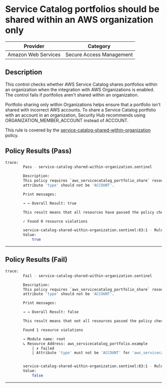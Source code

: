 # Service Catalog portfolios should be shared within an AWS organization only

| Provider            |          Category          |
| ------------------- |  ------------------------  |
| Amazon Web Services |  Secure Access Management  |

## Description

This control checks whether AWS Service Catalog shares portfolios within an organization when the integration with AWS Organizations is enabled. The control fails if portfolios aren't shared within an organization.

Portfolio sharing only within Organizations helps ensure that a portfolio isn't shared with incorrect AWS accounts. To share a Service Catalog portfolio with an account in an organization, Security Hub recommends using ORGANIZATION_MEMBER_ACCOUNT instead of ACCOUNT. 

This rule is covered by the [service-catalog-shared-within-organization](../../policies/service-catalog-shared-within-organization.sentinel) policy.

## Policy Results (Pass)

```bash
trace:
        Pass - service-catalog-shared-within-organization.sentinel

        Description:
        This policy requires `aws_servicecatalog_portfolio_share` resources to have
        attribute 'type' should not be 'ACCOUNT'.

        Print messages:

        → → Overall Result: true

        This result means that all resources have passed the policy check for the policy service-catalog-shared-within-organization.

        ✓ Found 0 resource violations

        service-catalog-shared-within-organization.sentinel:83:1 - Rule "main"
        Value:
            true
```

---

## Policy Results (Fail)

```bash
trace:
        Fail - service-catalog-shared-within-organization.sentinel

        Description:
        This policy requires `aws_servicecatalog_portfolio_share` resources to have
        attribute 'type' should not be 'ACCOUNT'.

        Print messages:

        → → Overall Result: false

        This result means that not all resources passed the policy check and the protected behavior is not allowed for the policy service-catalog-shared-within-organization.

        Found 1 resource violations

        → Module name: root
        ↳ Resource Address: aws_servicecatalog_portfolio.example
            | ✗ failed
            | Attribute 'type' must not be 'ACCOUNT' for 'aws_servicecatalog_portfolio_share' linked with the 'aws_servicecatalog_portfolio' resource. Refer to https://docs.aws.amazon.com/securityhub/latest/userguide/servicecatalog-controls.html#servicecatalog-1 for more details.


        service-catalog-shared-within-organization.sentinel:83:1 - Rule "main"
        Value:
            false
```

---
